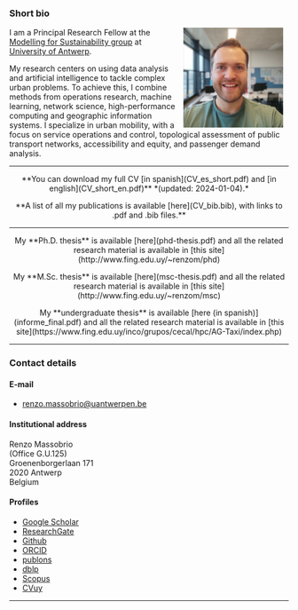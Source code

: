### Short bio
<img align="right" src=img/renzo_massobrio.jpg hspace="10" alt="profile picture" width="180" height="180">

I am a Principal Research Fellow at the [Modelling for Sustainability group](https://www.uantwerpen.be/en/research-groups/modelling-for-sustainability/) at [University of Antwerp](https://www.uantwerpen.be/en/).

My research centers on using data analysis and artificial intelligence to tackle complex urban problems. To achieve this, I combine methods from operations research, machine learning, network science, high-performance computing and geographic information systems. I specialize in urban mobility, with a focus on service operations and control, topological assessment of public transport networks, accessibility and equity, and passenger demand analysis.

---

<p style="text-align: center;">
**You can download my full CV [in spanish](CV_es_short.pdf) and [in english](CV_short_en.pdf)** *(updated: 2024-01-04).*
</p>

<p style="text-align: center;">
**A list of all my publications is available [here](CV_bib.bib), with links to .pdf and .bib files.**
</p>

---
<p style="text-align: center;">
My **Ph.D. thesis** is available [here](phd-thesis.pdf) and all the related research material is available in [this site](http://www.fing.edu.uy/~renzom/phd)
</p>

<p style="text-align: center;">
My **M.Sc. thesis** is available [here](msc-thesis.pdf) and all the related research material is available in [this site](http://www.fing.edu.uy/~renzom/msc)
</p>

<p style="text-align: center;">
My **undergraduate thesis** is available [here (in spanish)](informe_final.pdf) and all the related research material is available in [this site](https://www.fing.edu.uy/inco/grupos/cecal/hpc/AG-Taxi/index.php)
</p>

---

### Contact details

#### E-mail
* [renzo.massobrio@uantwerpen.be](mailto:renzo.massobrio@uantwerpen.be)

#### Institutional address
Renzo Massobrio\
(Office G.U.125)\
Groenenborgerlaan 171\
2020 Antwerp\
Belgium

#### Profiles	
* [Google Scholar](https://scholar.google.com/citations?user=QE-Y_58AAAAJ)
* [ResearchGate](https://www.researchgate.net/profile/Renzo_Massobrio)
* [Github](https://github.com/renzomassobrio)
* [ORCID](https://orcid.org/0000-0002-0040-3681)
* [publons](https://publons.com/author/1337062)
* [dblp](http://dblp.uni-trier.de/pers/hd/m/Massobrio:Renzo)
* [Scopus](https://www.scopus.com/authid/detail.uri?authorId=56454289900)
* [CVuy](https://exportcvuy.anii.org.uy/cv/?52cadea6e9af151c40bfac1e93091429fc5472cb786eeba8b73346a32330f07a9a150a39ce1e2e5d138d42b4e3edd69d8b0eefb9522854e6c970f54e9bf4f4c2)

---
<!---

### News
* **Jun 2019:** I did a presentation at "Workshop Interdisciplinario sobre Movilidad y Transporte". You can download the [slides](http://www.fing.edu.uy/~renzom/uploads/Massobrio_IESTA.pdf) and some [complementary videos](http://www.fing.edu.uy/~renzom/uploads/videos_workshop_IESTA.zip)
* **Feb 2019:** News coverage of the talk at "Workshop Internacional: Planificación de Transporte y Ciudades Inteligentes". [La Diaria](https://ciencia.ladiaria.com.uy/articulo/2019/2/proyectos-sobre-eficiencia-energetica-movilidad-urbana-gestion-de-residuos-entre-otros-fueron-presentados-en-la-facultad-de-ingenieria/)
* **Feb 2019:** I did a presentation at "Workshop Internacional: Planificación de Transporte y Ciudades Inteligentes". You can download the [slides](http://www.fing.edu.uy/~renzom/uploads/workshop-massobrio.pdf) and some [complementary videos](http://www.fing.edu.uy/~renzom/uploads/workshop-massobrio-videos.zip)
* **Dec 2018:** I defended my M.Sc. thesis. The manuscript, slides, and data files can be found at the [thesis website](www.fing.edu.uy/~renzom/msc). 
* **Oct 2018:** Our paper "Traffic light synchronization for Bus Rapid Transit using a parallel evolutionary algorithm" was accepted for publication at International Journal of Transportation Science and Technology [link](https://authors.elsevier.com/tracking/article/details.do?aid=83&jid=IJTST&surname=Massobrio)
* **Sep	2018:**	Our paper "Planificación de transporte urbano en ciudades inteligentes"	was accepted at	I Congreso Iberoamericano de Ciudades Inteligentes
* **Aug 2018:** Our project proposal to study the role of public transport in the accesibility to employment opportunities was accepted at the call for funds for "Research based on data" by the Ministry of Industry, Energy and Mining.


[News archive](news.md)

-->

